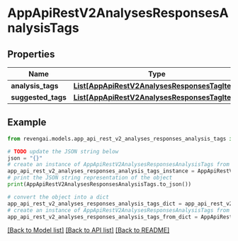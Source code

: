 # AppApiRestV2AnalysesResponsesAnalysisTags


## Properties

Name | Type | Description | Notes
------------ | ------------- | ------------- | -------------
**analysis_tags** | [**List[AppApiRestV2AnalysesResponsesTagItem]**](AppApiRestV2AnalysesResponsesTagItem.md) |  | 
**suggested_tags** | [**List[AppApiRestV2AnalysesResponsesTagItem]**](AppApiRestV2AnalysesResponsesTagItem.md) |  | 

## Example

```python
from revengai.models.app_api_rest_v2_analyses_responses_analysis_tags import AppApiRestV2AnalysesResponsesAnalysisTags

# TODO update the JSON string below
json = "{}"
# create an instance of AppApiRestV2AnalysesResponsesAnalysisTags from a JSON string
app_api_rest_v2_analyses_responses_analysis_tags_instance = AppApiRestV2AnalysesResponsesAnalysisTags.from_json(json)
# print the JSON string representation of the object
print(AppApiRestV2AnalysesResponsesAnalysisTags.to_json())

# convert the object into a dict
app_api_rest_v2_analyses_responses_analysis_tags_dict = app_api_rest_v2_analyses_responses_analysis_tags_instance.to_dict()
# create an instance of AppApiRestV2AnalysesResponsesAnalysisTags from a dict
app_api_rest_v2_analyses_responses_analysis_tags_from_dict = AppApiRestV2AnalysesResponsesAnalysisTags.from_dict(app_api_rest_v2_analyses_responses_analysis_tags_dict)
```
[[Back to Model list]](../README.md#documentation-for-models) [[Back to API list]](../README.md#documentation-for-api-endpoints) [[Back to README]](../README.md)



